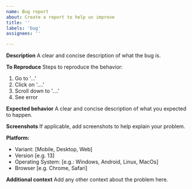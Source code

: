 ```yaml
---
name: Bug report
about: Create a report to help us improve
title: ''
labels: 'bug'
assignees: ''

---
```


**Description**
A clear and concise description of what the bug is.

**To Reproduce**
Steps to reproduce the behavior:
1. Go to '...'
2. Click on '....'
3. Scroll down to '....'
4. See error

**Expected behavior**
A clear and concise description of what you expected to happen.

**Screenshots**
If applicable, add screenshots to help explain your problem.

**Platform:**
 - Variant: [Mobile, Desktop, Web]
 - Version [e.g. 13]
 - Operating System: [e.g.: Windows, Android, Linux, MacOs]
 - Browser [e.g. Chrome, Safari]
 

**Additional context**
Add any other context about the problem here.
